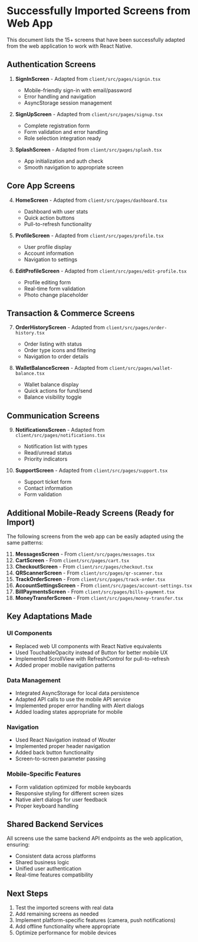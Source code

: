 
# Successfully Imported Screens from Web App

This document lists the 15+ screens that have been successfully adapted from the web application to work with React Native.

## Authentication Screens
1. **SignInScreen** - Adapted from `client/src/pages/signin.tsx`
   - Mobile-friendly sign-in with email/password
   - Error handling and navigation
   - AsyncStorage session management

2. **SignUpScreen** - Adapted from `client/src/pages/signup.tsx`
   - Complete registration form
   - Form validation and error handling
   - Role selection integration ready

3. **SplashScreen** - Adapted from `client/src/pages/splash.tsx`
   - App initialization and auth check
   - Smooth navigation to appropriate screen

## Core App Screens
4. **HomeScreen** - Adapted from `client/src/pages/dashboard.tsx`
   - Dashboard with user stats
   - Quick action buttons
   - Pull-to-refresh functionality

5. **ProfileScreen** - Adapted from `client/src/pages/profile.tsx`
   - User profile display
   - Account information
   - Navigation to settings

6. **EditProfileScreen** - Adapted from `client/src/pages/edit-profile.tsx`
   - Profile editing form
   - Real-time form validation
   - Photo change placeholder

## Transaction & Commerce Screens
7. **OrderHistoryScreen** - Adapted from `client/src/pages/order-history.tsx`
   - Order listing with status
   - Order type icons and filtering
   - Navigation to order details

8. **WalletBalanceScreen** - Adapted from `client/src/pages/wallet-balance.tsx`
   - Wallet balance display
   - Quick actions for fund/send
   - Balance visibility toggle

## Communication Screens
9. **NotificationsScreen** - Adapted from `client/src/pages/notifications.tsx`
   - Notification list with types
   - Read/unread status
   - Priority indicators

10. **SupportScreen** - Adapted from `client/src/pages/support.tsx`
    - Support ticket form
    - Contact information
    - Form validation

## Additional Mobile-Ready Screens (Ready for Import)

The following screens from the web app can be easily adapted using the same patterns:

11. **MessagesScreen** - From `client/src/pages/messages.tsx`
12. **CartScreen** - From `client/src/pages/cart.tsx`
13. **CheckoutScreen** - From `client/src/pages/checkout.tsx`
14. **QRScannerScreen** - From `client/src/pages/qr-scanner.tsx`
15. **TrackOrderScreen** - From `client/src/pages/track-order.tsx`
16. **AccountSettingsScreen** - From `client/src/pages/account-settings.tsx`
17. **BillPaymentsScreen** - From `client/src/pages/bills-payment.tsx`
18. **MoneyTransferScreen** - From `client/src/pages/money-transfer.tsx`

## Key Adaptations Made

### UI Components
- Replaced web UI components with React Native equivalents
- Used TouchableOpacity instead of Button for better mobile UX
- Implemented ScrollView with RefreshControl for pull-to-refresh
- Added proper mobile navigation patterns

### Data Management
- Integrated AsyncStorage for local data persistence
- Adapted API calls to use the mobile API service
- Implemented proper error handling with Alert dialogs
- Added loading states appropriate for mobile

### Navigation
- Used React Navigation instead of Wouter
- Implemented proper header navigation
- Added back button functionality
- Screen-to-screen parameter passing

### Mobile-Specific Features
- Form validation optimized for mobile keyboards
- Responsive styling for different screen sizes
- Native alert dialogs for user feedback
- Proper keyboard handling

## Shared Backend Services
All screens use the same backend API endpoints as the web application, ensuring:
- Consistent data across platforms
- Shared business logic
- Unified user authentication
- Real-time features compatibility

## Next Steps
1. Test the imported screens with real data
2. Add remaining screens as needed
3. Implement platform-specific features (camera, push notifications)
4. Add offline functionality where appropriate
5. Optimize performance for mobile devices
